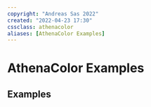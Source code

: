 ```yaml
---
copyright: "Andreas Sas 2022"
created: "2022-04-23 17:30"
cssclass: athenacolor
aliases: [AthenaColor Examples]
---
```

# AthenaColor Examples
## Examples